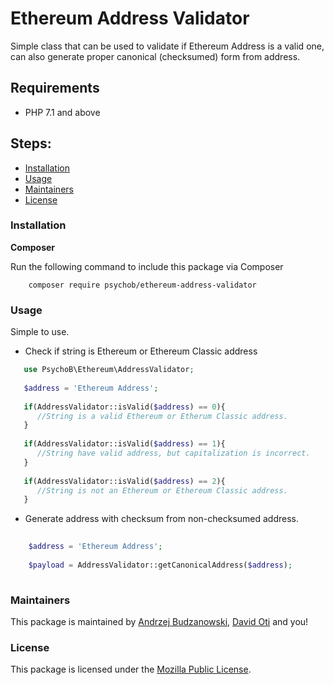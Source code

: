 Ethereum Address Validator
==========================

Simple class that can be used to validate if Ethereum Address is a valid one, can also generate proper canonical 
(checksumed) form from address.

## Requirements

- PHP 7.1 and above

## Steps:

* [Installation](#installation)
* [Usage](#usage)
* [Maintainers](#maintainers)
* [License](#license)


### Installation

**Composer**

Run the following command to include this package via Composer

```shell
    composer require psychob/ethereum-address-validator
```

### Usage
Simple to use.

- Check if string is Ethereum or Ethereum Classic address

```php
   use PsychoB\Ethereum\AddressValidator;
	 
   $address = 'Ethereum Address';
   
   if(AddressValidator::isValid($address) == 0){
      //String is a valid Ethereum or Etherum Classic address.
   }
   
   if(AddressValidator::isValid($address) == 1){
      //String have valid address, but capitalization is incorrect.
   }
   
   if(AddressValidator::isValid($address) == 2){
      //String is not an Ethereum or Ethereum Classic address.
   }
```


- Generate address with checksum from non-checksumed address.

```php
  
    $address = 'Ethereum Address';
    
    $payload = AddressValidator::getCanonicalAddress($address);
    
```


### Maintainers

This package is maintained by [Andrzej Budzanowski](https://github.com/psychob), [David Oti](http://github.com/davmixcool) and you!


### License

This package is licensed under the [Mozilla Public License](https://github.com/psychob/ethereum-address-validator/blob/master/LICENSE).
